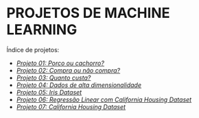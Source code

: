 <h1><strong><span style="font-size: 32px;">PROJETOS DE MACHINE LEARNING</span></strong></h1>
Índice de projetos:
<ul>
 <li><a href="https://github.com/rodrigorissettoterra/Machine-Learning/blob/main/Classifica%C3%A7%C3%A3o_Porco_ou_Cachorro.ipynb"><span style="text-decoration: underline;"><em>Projeto 01: Porco ou cachorro?</em></span></a></li>
 <li><a href="https://github.com/rodrigorissettoterra/Machine-Learning/blob/main/Classifica%C3%A7%C3%A3o_Site.ipynb"><span style="text-decoration: underline;"><em>Projeto 02: Compra ou não compra?</em></span></a></li>
 <li><a href="https://github.com/rodrigorissettoterra/Machine-Learning/blob/main/Quanto_custa%3F.ipynb"><span style="text-decoration: underline;"><em>Projeto 03: Quanto custa?</em></span></a></li>
 <li><a href="https://github.com/rodrigorissettoterra/Machine-Learning/blob/main/Dados_de_alta_dimensionalidade.ipynb"><span style="text-decoration: underline;"><em>Projeto 04: Dados de alta dimensionalidade</em></span></a></li>
 <li><a href="https://github.com/rodrigorissettoterra/Machine-Learning/blob/main/Iris_Dataset.ipynb"><span style="text-decoration: underline;"><em>Projeto 05: Iris Dataset</em></span></a></li>
 <li><a href="https://github.com/rodrigorissettoterra/Machine-Learning/blob/main/Criando_do_zero_um_modelo_de_IA.ipynb"><span style="text-decoration: underline;"><em>Projeto 06: Regressão Linear com California Housing Dataset</em></span></a></li>
 <li><a href="https://github.com/rodrigorissettoterra/Machine-Learning/blob/main/California_Housing_Dataset.ipynb"><span style="text-decoration: underline;"><em>Projeto 07: California Housing Dataset</em></span></a></li>
</ul>
